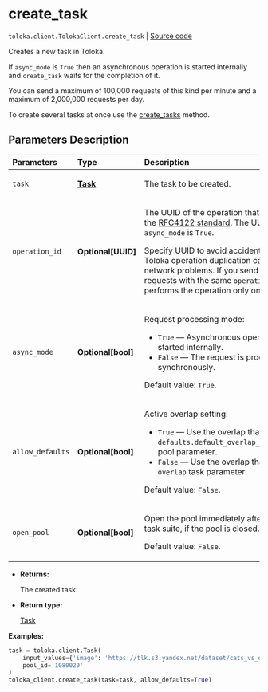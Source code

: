 # create_task
`toloka.client.TolokaClient.create_task` | [Source code](https://github.com/Toloka/toloka-kit/blob/v1.2.3/src/client/__init__.py#L2407)

Creates a new task in Toloka.


If `async_mode` is `True` then an asynchronous operation is started internally and `create_task` waits for the completion of it.

You can send a maximum of 100,000 requests of this kind per minute and a maximum of 2,000,000 requests per day.

To create several tasks at once use the [create_tasks](toloka.client.TolokaClient.create_tasks.md) method.

## Parameters Description

| Parameters | Type | Description |
| :----------| :----| :-----------|
`task`|**[Task](toloka.client.task.Task.md)**|<p>The task to be created.</p>
`operation_id`|**Optional\[UUID\]**|<p>The UUID of the operation that conforms to the [RFC4122 standard](https://tools.ietf.org/html/rfc4122). The UUID is used if `async_mode` is `True`.</p> <p>Specify UUID to avoid accidental errors like Toloka operation duplication caused by network problems. If you send several requests with the same `operation_id`, Toloka performs the operation only once.</p>
`async_mode`|**Optional\[bool\]**|<p>Request processing mode:</p> <ul> <li>`True` — Asynchronous operation is started internally.</li> <li>`False` — The request is processed synchronously.</li> </ul> <p></p><p>Default value: `True`.</p>
`allow_defaults`|**Optional\[bool\]**|<p>Active overlap setting:</p> <ul> <li>`True` — Use the overlap that is set in the `defaults.default_overlap_for_new_tasks` pool parameter.</li> <li>`False` — Use the overlap that is set in the `overlap` task parameter.</li> </ul> <p></p><p>Default value: `False`.</p>
`open_pool`|**Optional\[bool\]**|<p>Open the pool immediately after creating a task suite, if the pool is closed. </p><p>Default value: `False`.</p>

* **Returns:**

  The created task.

* **Return type:**

  [Task](toloka.client.task.Task.md)

**Examples:**


```python
task = toloka.client.Task(
    input_values={'image': 'https://tlk.s3.yandex.net/dataset/cats_vs_dogs/dogs/048e5760fc5a46faa434922b2447a527.jpg'},
    pool_id='1080020'
)
toloka_client.create_task(task=task, allow_defaults=True)
```

